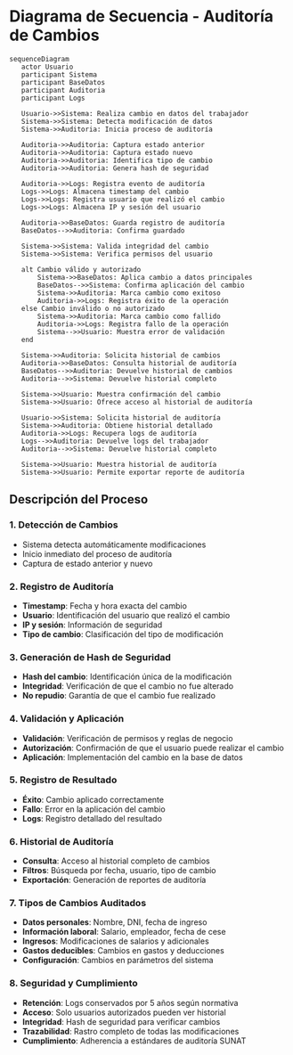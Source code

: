 # Diagrama de Secuencia - Auditoría de Cambios

```mermaid
sequenceDiagram
   actor Usuario
   participant Sistema
   participant BaseDatos
   participant Auditoria
   participant Logs

   Usuario->>Sistema: Realiza cambio en datos del trabajador
   Sistema->>Sistema: Detecta modificación de datos
   Sistema->>Auditoria: Inicia proceso de auditoría
   
   Auditoria->>Auditoria: Captura estado anterior
   Auditoria->>Auditoria: Captura estado nuevo
   Auditoria->>Auditoria: Identifica tipo de cambio
   Auditoria->>Auditoria: Genera hash de seguridad
   
   Auditoria->>Logs: Registra evento de auditoría
   Logs->>Logs: Almacena timestamp del cambio
   Logs->>Logs: Registra usuario que realizó el cambio
   Logs->>Logs: Almacena IP y sesión del usuario
   
   Auditoria->>BaseDatos: Guarda registro de auditoría
   BaseDatos-->>Auditoria: Confirma guardado
   
   Sistema->>Sistema: Valida integridad del cambio
   Sistema->>Sistema: Verifica permisos del usuario
   
   alt Cambio válido y autorizado
       Sistema->>BaseDatos: Aplica cambio a datos principales
       BaseDatos-->>Sistema: Confirma aplicación del cambio
       Sistema->>Auditoria: Marca cambio como exitoso
       Auditoria->>Logs: Registra éxito de la operación
   else Cambio inválido o no autorizado
       Sistema->>Auditoria: Marca cambio como fallido
       Auditoria->>Logs: Registra fallo de la operación
       Sistema-->>Usuario: Muestra error de validación
   end
   
   Sistema->>Auditoria: Solicita historial de cambios
   Auditoria->>BaseDatos: Consulta historial de auditoría
   BaseDatos-->>Auditoria: Devuelve historial de cambios
   Auditoria-->>Sistema: Devuelve historial completo
   
   Sistema->>Usuario: Muestra confirmación del cambio
   Sistema->>Usuario: Ofrece acceso al historial de auditoría
   
   Usuario->>Sistema: Solicita historial de auditoría
   Sistema->>Auditoria: Obtiene historial detallado
   Auditoria->>Logs: Recupera logs de auditoría
   Logs-->>Auditoria: Devuelve logs del trabajador
   Auditoria-->>Sistema: Devuelve historial completo
   
   Sistema->>Usuario: Muestra historial de auditoría
   Sistema->>Usuario: Permite exportar reporte de auditoría
```

## Descripción del Proceso

### 1. **Detección de Cambios**
- Sistema detecta automáticamente modificaciones
- Inicio inmediato del proceso de auditoría
- Captura de estado anterior y nuevo

### 2. **Registro de Auditoría**
- **Timestamp**: Fecha y hora exacta del cambio
- **Usuario**: Identificación del usuario que realizó el cambio
- **IP y sesión**: Información de seguridad
- **Tipo de cambio**: Clasificación del tipo de modificación

### 3. **Generación de Hash de Seguridad**
- **Hash del cambio**: Identificación única de la modificación
- **Integridad**: Verificación de que el cambio no fue alterado
- **No repudio**: Garantía de que el cambio fue realizado

### 4. **Validación y Aplicación**
- **Validación**: Verificación de permisos y reglas de negocio
- **Autorización**: Confirmación de que el usuario puede realizar el cambio
- **Aplicación**: Implementación del cambio en la base de datos

### 5. **Registro de Resultado**
- **Éxito**: Cambio aplicado correctamente
- **Fallo**: Error en la aplicación del cambio
- **Logs**: Registro detallado del resultado

### 6. **Historial de Auditoría**
- **Consulta**: Acceso al historial completo de cambios
- **Filtros**: Búsqueda por fecha, usuario, tipo de cambio
- **Exportación**: Generación de reportes de auditoría

### 7. **Tipos de Cambios Auditados**
- **Datos personales**: Nombre, DNI, fecha de ingreso
- **Información laboral**: Salario, empleador, fecha de cese
- **Ingresos**: Modificaciones de salarios y adicionales
- **Gastos deducibles**: Cambios en gastos y deducciones
- **Configuración**: Cambios en parámetros del sistema

### 8. **Seguridad y Cumplimiento**
- **Retención**: Logs conservados por 5 años según normativa
- **Acceso**: Solo usuarios autorizados pueden ver historial
- **Integridad**: Hash de seguridad para verificar cambios
- **Trazabilidad**: Rastro completo de todas las modificaciones
- **Cumplimiento**: Adherencia a estándares de auditoría SUNAT
